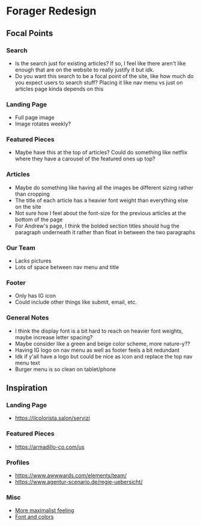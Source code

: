 # Forager Redesign

## Focal Points

### Search

- Is the search just for existing articles? If so, I feel like there aren't like enough that are on the website to really justify it but idk.
- Do you want this search to be a focal point of the site, like how much do you expect users to search stuff? Placing it like nav menu vs just on articles page kinda depends on this

### Landing Page

- Full page image
- Image rotates weekly?

### Featured Pieces

- Maybe have this at the top of articles? Could do something like netflix where they have a carousel of the featured ones up top?

### Articles

- Maybe do something like having all the images be different sizing rather than cropping
- The title of each article has a heavier font weight than everything else on the site
- Not sure how I feel about the font-size for the previous articles at the bottom of the page
- For Andrew's page, I think the bolded section titles should hug the paragraph underneath it rather than float in between the two paragraphs

### Our Team

- Lacks pictures
- Lots of space between nav menu and title

### Footer

- Only has IG icon
- Could include other things like submit, email, etc.

### General Notes

- I think the display font is a bit hard to reach on heavier font weights, maybe increase letter spacing?
- Maybe consider like a green and beige color scheme, more nature-y??
- Having IG logo on nav menu as well as footer feels a bit redundant
- Idk if y'all have a logo but could be nice as icon and replace the top nav menu text
- Burger menu is so clean on tablet/phone

## Inspiration

### Landing Page

- https://ilcolorista.salon/servizi

### Featured Pieces

- https://armadillo-co.com/us

### Profiles

- https://www.awwwards.com/elements/team/
- https://www.agentur-scenario.de/regie-uebersicht/

### Misc

- [More maximalist feeling](https://ageofunion.com/)
- [Font and colors](https://www.museothyssen.org/webdocs/conectathyssen/volver-naturaleza/en/)

